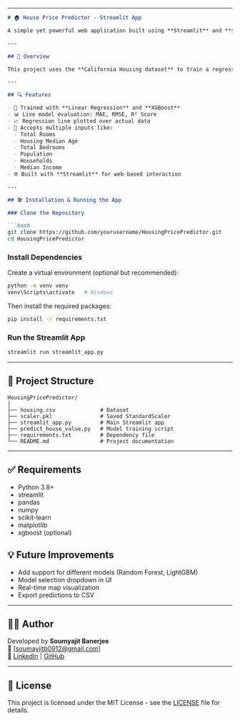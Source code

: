 

---

```markdown
# 🏠 House Price Predictor - Streamlit App

A simple yet powerful web application built using **Streamlit** and **scikit-learn** that predicts California housing prices based on features such as `total_rooms`, `housing_median_age`, and more using **Linear Regression** and **XGBoost**.

---

## 🚀 Overview

This project uses the **California Housing dataset** to train a regression model that predicts the `median_house_value` for a given set of housing characteristics. It provides an interactive interface where users can input values and receive real-time predictions, along with evaluation metrics and visualizations.

---

## 🔍 Features

- 🧠 Trained with **Linear Regression** and **XGBoost**
- 📊 Live model evaluation: MAE, RMSE, R² Score
- 📈 Regression line plotted over actual data
- 🧮 Accepts multiple inputs like:
  - Total Rooms
  - Housing Median Age
  - Total Bedrooms
  - Population
  - Households
  - Median Income
- 🌐 Built with **Streamlit** for web-based interaction

---

## 🛠️ Installation & Running the App

### Clone the Repository

```bash
git clone https://github.com/yourusername/HousingPricePredictor.git
cd HousingPricePredictor
```

### Install Dependencies

Create a virtual environment (optional but recommended):

```bash
python -m venv venv
venv\Scripts\activate   # Windows
```

Then install the required packages:

```bash
pip install -r requirements.txt
```

### Run the Streamlit App

```bash
streamlit run streamlit_app.py
```

---

## 📁 Project Structure

```
HousingPricePredictor/
│
├── housing.csv              # Dataset
├── scaler.pkl               # Saved StandardScaler
├── streamlit_app.py         # Main Streamlit app
├── predict_house_value.py   # Model training script
├── requirements.txt         # Dependency file
└── README.md                # Project documentation
```

---

## ✅ Requirements

- Python 3.8+
- streamlit
- pandas
- numpy
- scikit-learn
- matplotlib
- xgboost (optional)

## 💡 Future Improvements

- Add support for different models (Random Forest, LightGBM)
- Model selection dropdown in UI
- Real-time map visualization
- Export predictions to CSV

---

## 🧑‍💻 Author

Developed by **Soumyajit Banerjee**  
📧 [soumayjitb0912@gmail.com]  
🔗 [LinkedIn](https://www.linkedin.com/in/soumyajit-banerjee-310374272/) | [GitHub](https://github.com/sukuna09github)

---

## 📝 License

This project is licensed under the MIT License - see the [LICENSE](LICENSE) file for details.
```


